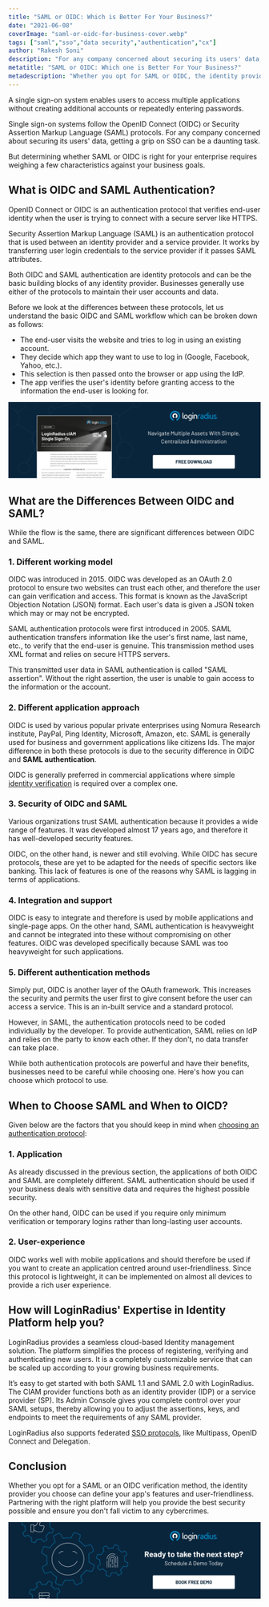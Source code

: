```yaml
---
title: "SAML or OIDC: Which is Better For Your Business?"
date: "2021-06-08"
coverImage: "saml-or-oidc-for-business-cover.webp"
tags: ["saml","sso","data security","authentication","cx"]
author: "Rakesh Soni"
description: "For any company concerned about securing its users' data, getting a grip on SSO can be a daunting task. But determining whether SAML or OIDC is right for your enterprise requires weighing a few characteristics against your business goals."
metatitle: "SAML or OIDC: Which one is Better For Your Business?"
metadescription: "Whether you opt for SAML or OIDC, the identity provider you choose can define your app's user-friendliness and security. Find which is better for your business."
---
```


A single sign-on system enables users to access multiple applications without creating additional accounts or repeatedly entering passwords. 

Single sign-on systems follow the OpenID Connect (OIDC) or Security Assertion Markup Language (SAML) protocols. For any company concerned about securing its users' data, getting a grip on SSO can be a daunting task. 

But determining whether SAML or OIDC is right for your enterprise requires weighing a few characteristics against your business goals.


## What is OIDC and SAML Authentication?

OpenID Connect or OIDC is an authentication protocol that verifies end-user identity when the user is trying to connect with a secure server like HTTPS. 

Security Assertion Markup Language (SAML) is an authentication protocol that is used between an identity provider and a service provider. It works by transferring user login credentials to the service provider if it passes SAML attributes. 

Both OIDC and SAML authentication are identity protocols and can be the basic building blocks of any identity provider. Businesses generally use either of the protocols to maintain their user accounts and data. 

Before we look at the differences between these protocols, let us understand the basic OIDC and SAML workflow which can be broken down as follows: 

*   The end-user visits the website and tries to log in using an existing account.
*   They decide which app they want to use to log in (Google, Facebook, Yahoo, etc.).
*   This selection is then passed onto the browser or app using the IdP.
*   The app verifies the user's identity before granting access to the information the end-user is looking for.

[![DS-SSO](DS-SSO.webp)](https://www.loginradius.com/resource/loginradius-single-sign-on/)


## What are the Differences Between OIDC and SAML?

While the flow is the same, there are significant differences between OIDC and SAML.


### 1. Different working model

OIDC was introduced in 2015. OIDC was developed as an OAuth 2.0 protocol to ensure two websites can trust each other, and therefore the user can gain verification and access. This format is known as the JavaScript Objection Notation (JSON) format. Each user's data is given a JSON token which may or may not be encrypted.  

SAML authentication protocols were first introduced in 2005. SAML authentication transfers information like the user's first name, last name, etc., to verify that the end-user is genuine. This transmission method uses XML format and relies on secure HTTPS servers.

This transmitted user data in SAML authentication is called "SAML assertion". Without the right assertion, the user is unable to gain access to the information or the account. 


### 2. Different application approach

OIDC is used by various popular private enterprises using Nomura Research institute, PayPal, Ping Identity, Microsoft, Amazon, etc. SAML is generally used for business and government applications like citizens Ids. The major difference in both these protocols is due to the security difference in OIDC and **SAML authentication**.  

OIDC is generally preferred in commercial applications where simple [identity verification](https://www.loginradius.com/blog/identity/2020/12/identity-proofing/) is required over a complex one. 


### 3. Security of OIDC and SAML

Various organizations trust SAML authentication because it provides a wide range of features. It was developed almost 17 years ago, and therefore it has well-developed security features. 

OIDC, on the other hand, is newer and still evolving. While OIDC has secure protocols, these are yet to be adapted for the needs of specific sectors like banking. This lack of features is one of the reasons why SAML is lagging in terms of applications.


### 4. Integration and support

OIDC is easy to integrate and therefore is used by mobile applications and single-page apps. On the other hand, SAML authentication is heavyweight and cannot be integrated into these without compromising on other features. OIDC was developed specifically because SAML was too heavyweight for such applications.


### 5. Different authentication methods

Simply put, OIDC is another layer of the OAuth framework. This increases the security and permits the user first to give consent before the user can access a service. This is an in-built service and a standard protocol. 

However, in SAML, the authentication protocols need to be coded individually by the developer. To provide authentication, SAML relies on IdP and relies on the party to know each other. If they don't, no data transfer can take place.

While both authentication protocols are powerful and have their benefits, businesses need to be careful while choosing one. Here's how you can choose which protocol to use.


## **When to Choose SAML and When to OICD?**

Given below are the factors that you should keep in mind when [choosing an authentication protocol](https://www.loginradius.com/contact-us?utm_source=blog&utm_medium=web&utm_campaign=saml-or-oidc-for-business):


### 1. Application

As already discussed in the previous section, the applications of both OIDC and SAML are completely different. SAML authentication should be used if your business deals with sensitive data and requires the highest possible security. 

On the other hand, OIDC can be used if you require only minimum verification or temporary logins rather than long-lasting user accounts.


### 2. User-experience

OIDC works well with mobile applications and should therefore be used if you want to create an application centred around user-friendliness. Since this protocol is lightweight, it can be implemented on almost all devices to provide a rich user experience.


## How will LoginRadius' Expertise in Identity Platform help you?

LoginRadius provides a seamless cloud-based Identity management solution. The platform simplifies the process of registering, verifying and authenticating new users. It is a completely customizable service that can be scaled up according to your growing business requirements. 

It’s easy to get started with both SAML 1.1 and SAML 2.0 with LoginRadius.  The CIAM provider functions both as an identity provider (IDP) or a service provider (SP). Its Admin Console gives you complete control over your SAML setups, thereby allowing you to adjust the assertions, keys, and endpoints to meet the requirements of any SAML provider.

LoginRadius also supports federated [SSO protocols](https://www.loginradius.com/protocols/), like Multipass, OpenID Connect and Delegation.


## Conclusion

Whether you opt for a SAML or an OIDC verification method, the identity provider you choose can define your app's features and user-friendliness. Partnering with the right platform will help you provide the best security possible and ensure you don't fall victim to any cybercrimes.


[![LoginRadius Book a Demo](../../assets/book-a-demo-loginradius.webp)](https://www.loginradius.com/contact-us?utm_source=blog&utm_medium=web&utm_campaign=saml-or-oidc-for-business)

